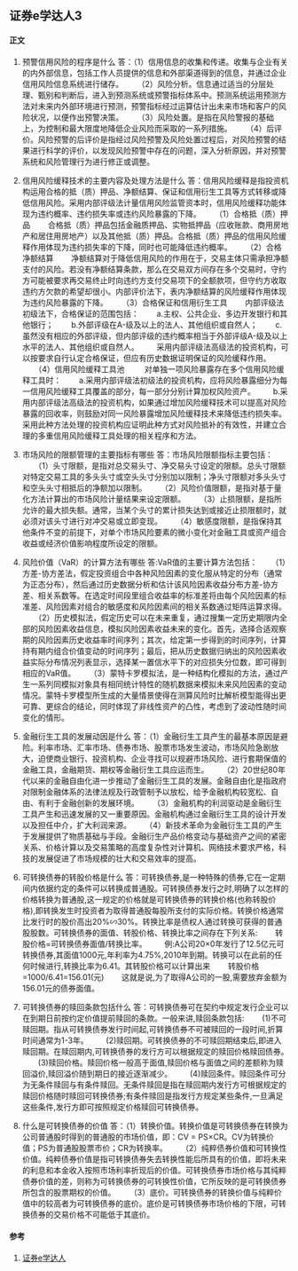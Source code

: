 ## 证券e学达人3

#### 正文
1. 预警信用风险的程序是什么
    答：（1）信用信息的收集和传递。收集与企业有关的内外部信息，包括工作人员提供的信息和外部渠道得到的信息，并通过企业信用风险信息系统进行储存。
　　（2）风险分析。信息通过适当的分层处理、甄别和判断后，进入到预测系统或预警指标体系中。预测系统运用预测方法对未来内外部环境进行预测，预警指标经过运算估计出未来市场和客户的风险状况，以便作出预警决策。
　　（3）风险处置。是指在风险警报的基础上，为控制和最大限度地降低企业风险而采取的一系列措施。
　　（4）后评价。风险预警的后评价是指经过风险预警及风险处置过程后，对风险预警的结果进行科学的评价，以发现风险预警中存在的问题，深入分析原因，并对预警系统和风险管理行为进行修正或调整。
　　 
1. 信用风险缓释技术的主要内容及处理方法是什么
    答：信用风险缓释是指投资机构运用合格的抵（质）押品、净额结算、保证和信用衍生工具等方式转移或降低信用风险。采用内部评级法计量信用风险监管资本时，信用风险缓释功能体现为违约概率、违约损失率或违约风险暴露的下降。
　　（1）合格抵（质）押品
　　合格抵（质）押品包括金融质押品、实物抵押品（应收账款、商用房地产和居住用房地产）以及其他抵（质）押品。合格抵（质）押品的信用风险缓释作用体现为违约损失率的下降，同时也可能降低违约概率。
　　（2）合格净额结算
　　净额结算对于降低信用风险的作用在于，交易主体只需承担净额支付的风险。若没有净额结算条款，那么在交易双方间存在多个交易时，守约方可能被要求再交易终止时向违约方支付交易项下的全额款项，但守约方收取违约方欠款的希望却很小。内部评价法下，表内净额结算的风险缓释作用体现为违约风险暴露的下降。
　　（3）合格保证和信用衍生工具
    　　内部评级法初级法下，合格保证的范围包括：
    　　a.主权、公共企业、多边开发银行和其他银行；
    　　b.外部评级在A-级及以上的法人、其他组织或自然人；
    　　c.虽然没有相应的外部评级，但内部评级的违约概率相当于外部评级A-级及以上水平的法人、其他组织或自然人。
　　采用内部评级法高级法的投资机构，可以按要求自行认定合格保证，但应有历史数据证明保证的风险缓释作用。
　　（4）信用风险缓释工具池
　　    对单独一项风险暴露存在多个信用风险缓释工具时：
    　　a.采用内部评级法初级法的投资机构，应将风险暴露细分为每一信用风险缓释工具覆盖的部分，每一部分分别计算加权风险资产。
    　　b.采用内部评级法高级法的投资机构，如果通过增加风险缓释技术可以提高对风险暴露的回收率，则鼓励对同一风险暴露增加风险缓释技术来降低违约损失率。采用此种方法处理的投资机构应证明此种方式对风险抵补的有效性，并建立合理的多重信用风险缓释工具处理的相关程序和方法。

1. 市场风险的限额管理的主要指标有哪些
    答：市场风险限额指标主要包括：
　　（1）头寸限额，是指对总交易头寸、净交易头寸设定的限额。总头寸限额对特定交易工具的多头头寸或空头头寸分别加以限制；净头寸限额对多头头寸和空头头寸相抵后的净额加以限制。
　　（2）风险价值限额，是指对基于量化方法计算出的市场风险计量结果来设定限额。
　　（3）止损限额，是指所允许的最大损失额。通常，当某个头寸的累计损失达到或接近止损限额时，就必须对该头寸进行对冲交易或立即变现。
　　（4）敏感度限额，是指保持其他条件不变的前提下，对单个市场风险要素的微小变化对金融工具或资产组合收益或经济价值影响程度所设定的限额。

1. 风险价值（VaR）的计算方法有哪些
    答:VaR值的主要计算方法包括：
　　（1）方差-协方差法，假定投资组合中各种风险因素的变化服从特定的分布（通常为正态分布），然后通过历史数据分析和估计该风险因素收益分布方差-协方差、相关系数等。在选定时间段里组合收益率的标准差将由每个风险因素的标准差、风险因素对组合的敏感度和风险因素间的相关系数通过矩阵运算求得。
　　（2）历史模拟法，假定历史可以在未来重复，通过搜集一定历史期限内全部的风险因素收益信息，模拟风险因素收益未来的变化。首先，选择合适观察期的风险因素历史收益率时间序列；其次，给定第一步得到的时间序列，计算持有期内组合价值变动的时间序列；最后，把从历史数据归纳出的风险因素收益实际分布情况列表显示，选择某一置信水平下的对应损失分位数，即可得到相应的VaR值。
　　（3）蒙特卡罗模拟法，是一种结构化模拟的方法，通过产生一系列同模拟对象具有相同统计特性的随机数据来模拟未来风险因素的变动情况。蒙特卡罗模型所生成的大量情景使得在测算风险时比解析模型能得出更可靠、更综合的结论，同时体现了非线性资产的凸性，考虑到了波动性随时间变化的情形。

1. 金融衍生工具的发展动因是什么
    答：（1）金融衍生工具产生的最基本原因是避险。利率市场、汇率市场、债券市场、股票市场发生波动，市场风险急剧放大，迫使商业银行、投资机构、企业寻找可以规避市场风险、进行套期保值的金融工具，金融期货、期权等金融衍生工具应运而生。
　　（2）20世纪80年代以来的金融自由化进一步推动了金融衍生工具的发展。金融自由化是指政府对限制金融体系的法律法规及行政管制予以放松，给予金融机构较宽松、自由、有利于金融创新的发展环境。
　　（3）金融机构的利润驱动是金融衍生工具产生和迅速发展的又一重要原因。金融机构通过金融衍生工具的设计开发以及担任中介，扩大利润来源。
　　（4）新技术革命为金融衍生工具的产生于发展提供了物质基础与手段。金融衍生产品价格变动与基础资产之间的紧密关系、价格计算以及交易策略的高度复杂性对计算机、网络技术要求严格，科技的发展促进了市场规模的壮大和交易效率的提高。

1. 可转换债券的转股价格是什么
    答：可转换债券,是一种特殊的债券,它在一定期间内依据约定的条件可以转换成普通股。可转换债券发行之时,明确了以怎样的价格转换为普通股,这一规定的价格就是可转换债券的转换价格(也称转股价格),即转换发生时投资者为取得普通股每股所支付的实际价格。转换价格通常比发行时的股价高出20%∽30%。转换比率是债权人通过转换可获得的普通股股数。可转换债券的面值、转股价格、转换比率之间存在下列关系:
　　转股价格=可转换债券面值/转换比率。
　　例:A公司20×0年发行了12.5亿元可转换债券,其面值1000元,年利率为4.75%,2010年到期。转换可以在此前的任何时候进行,转换比率为6.41。其转股价格可以计算出来
　　转股价格=1000/6.41=156.01(元)
　　这就是说,为了取得A公司的一股,需要放弃金额为156.01元的债券面值。

1. 可转换债券的赎回条款包括什么
    答：可转换债券可在契约中规定发行企业可以在到期日前按约定价值提前赎回的条款。一般来讲,赎回条款包括:
　　(1)不可赎回期。指从可转换债券发行时间起,可转换债券不可被赎回的一段时间,折算时间通常为1-3年。
　　(2)赎回期。可转换债券的不可赎回期结束后,即进入赎回期。在赎回期内,可转换债券的发行方可以根据规定的赎回价格赎回债券。
　　(3)赎回价格。赎回价格一般高于面值,赎回价格与面值之间的差额称为赎回溢价,赎回溢价随到期日的接近逐渐减少。
　　(4)赎回条件。赎回条件可分为无条件赎回与有条件赎回。无条件赎回是指在赎回期内发行方可根据规定的赎回价格随时赎回可转换债券;有条件赎回是指发行方规定某些条件,一旦满足这些条件,发行方即可按照规定价格赎回可转换债券。

1. 什么是可转换债券的价值
    答：（1）转换价值。转换价值是可转换债券在转换为公司普通股时得到的普通股的市场价值，即：CV = PS×CR。CV为转换价值；PS为普通股股票市价；CR为转换率。
　　（2）纯粹债券价值和可转换性价值。纯粹债券价值是指可转换债券失去转换性能后所具有的价值，即将未来的利息和本金收入按照市场利率折现后的价值。可转换债券市场价格与其纯粹债券价值的差，则称为可转换债券的可转换性价值，它所反映的是可转换债券所包含的股票期权的价值。
　　（3）底价。可转换债券的转换价值与纯粹价值中的较高者为可转换债券的底价。底价是可转换债券市场价格的下限，可转换债券的交易价格不可能低于其底价。



#### 参考
1. [证券e学达人](https://www.sac.net.cn/tzzyd/zqex/drp/3j/ '证券e学达人')